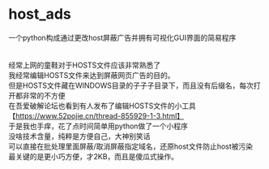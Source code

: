 # host_ads
一个python构成通过更改host屏蔽广告并拥有可视化GUI界面的简易程序
<br>
<br>
 <br>经常上网的童鞋对于HOSTS文件应该非常熟悉了
 <br>我经常编辑HOSTS文件来达到屏蔽网页广告的目的。
 <br>但是HOSTS文件藏在WINDOWS目录的子子子目录下，而且没有后缀名，每次打开都非常的不方便
 <br>在吾爱破解论坛也看到有人发布了编辑HOSTS文件的小工具【https://www.52pojie.cn/thread-855929-1-3.html】
 <br>于是我也手痒，花了点时间简单用python做了一个小程序
 <br>没啥技术含量，纯粹是方便自己，大神别笑话
 <br>可以直接在批处理里面屏蔽/取消屏蔽指定域名，还原host文件防止host被污染
 <br>最关键的是更小巧方便，才2KB，而且是傻瓜式操作。
